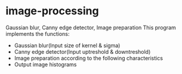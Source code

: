 # image-processing
Gaussian blur, Canny edge detector, Image preparation
This program implements the functions:
- Gaussian blur(Input size of kernel & sigma)
- Canny edge detector(Input uptreshold & downtreshold)
- Image preparation according to the following characteristics
- Output image histograms
